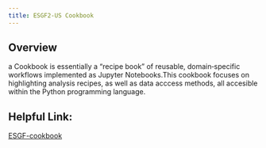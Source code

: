 ```yaml
---
title: ESGF2-US Cookbook
---
```

## Overview
a Cookbook is essentially a “recipe book” of reusable, domain‑specific workflows implemented as Jupyter Notebooks.This cookbook focuses on highlighting analysis recipes, as well as data acccess methods, all accesible within the Python programming language.

## Helpful Link:
[ESGF-cookbook](https://projectpythia.org/esgf-cookbook/)